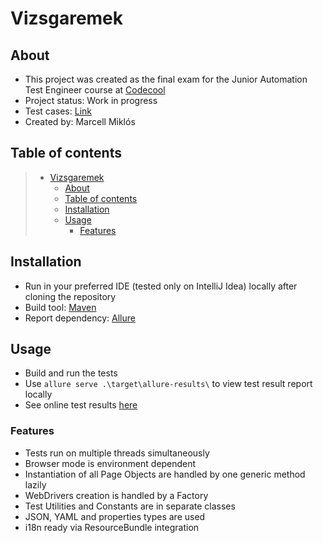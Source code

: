 # Vizsgaremek

## About

* This project was created as the final exam for the Junior Automation Test Engineer course at [Codecool](https://codecool.com/hu/)
* Project status: Work in progress
* Test cases: [Link](https://docs.google.com/spreadsheets/d/1rnPHnXwkC28fUkvBDFhVkE13j3qu2gfbwru6VXaqTQE/edit?usp=sharing)
* Created by: Marcell Miklós

## Table of contents

> * [Vizsgaremek](#vizsgaremek)
>   * [About](#about)
>   * [Table of contents](#table-of-contents)
>   * [Installation](#installation)
>   * [Usage](#usage)
>     * [Features](#features)

## Installation

* Run in your preferred IDE (tested only on IntelliJ Idea) locally after cloning the repository
* Build tool: [Maven](https://maven.apache.org/download.cgi)
* Report dependency: [Allure](https://docs.qameta.io/allure/)

## Usage

* Build and run the tests
* Use `allure serve .\target\allure-results\` to view test result report locally
* See online test results [here](https://marcellmiklosofficial.github.io/Vizsgaremek/)

### Features

* Tests run on multiple threads simultaneously
* Browser mode is environment dependent
* Instantiation of all Page Objects are handled by one generic method lazily
* WebDrivers creation is handled by a Factory
* Test Utilities and Constants are in separate classes
* JSON, YAML and properties types are used
* i18n ready via ResourceBundle integration
